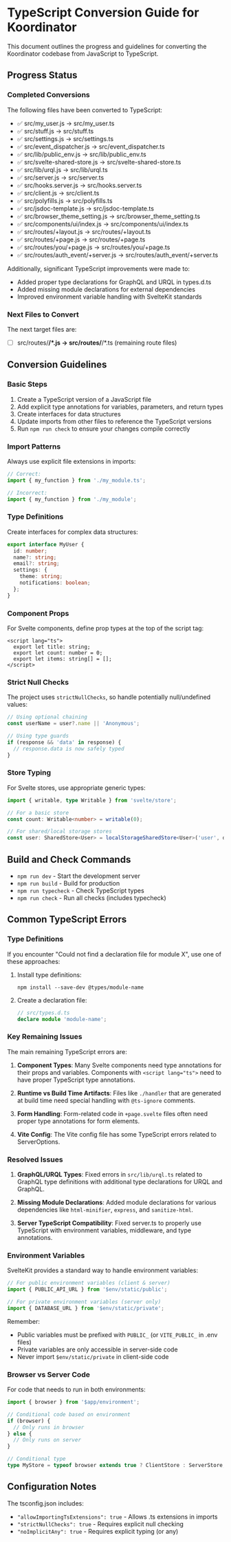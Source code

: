 # TypeScript Conversion Guide for Koordinator

This document outlines the progress and guidelines for converting the Koordinator codebase from JavaScript to TypeScript.

## Progress Status

### Completed Conversions
The following files have been converted to TypeScript:

- ✅ src/my_user.js → src/my_user.ts
- ✅ src/stuff.js → src/stuff.ts
- ✅ src/settings.js → src/settings.ts
- ✅ src/event_dispatcher.js → src/event_dispatcher.ts
- ✅ src/lib/public_env.js → src/lib/public_env.ts
- ✅ src/svelte-shared-store.js → src/svelte-shared-store.ts
- ✅ src/lib/urql.js → src/lib/urql.ts
- ✅ src/server.js → src/server.ts
- ✅ src/hooks.server.js → src/hooks.server.ts
- ✅ src/client.js → src/client.ts
- ✅ src/polyfills.js → src/polyfills.ts
- ✅ src/jsdoc-template.js → src/jsdoc-template.ts
- ✅ src/browser_theme_setting.js → src/browser_theme_setting.ts
- ✅ src/components/ui/index.js → src/components/ui/index.ts
- ✅ src/routes/+layout.js → src/routes/+layout.ts
- ✅ src/routes/+page.js → src/routes/+page.ts
- ✅ src/routes/you/+page.js → src/routes/you/+page.ts
- ✅ src/routes/auth_event/+server.js → src/routes/auth_event/+server.ts

Additionally, significant TypeScript improvements were made to:
- Added proper type declarations for GraphQL and URQL in types.d.ts
- Added missing module declarations for external dependencies
- Improved environment variable handling with SvelteKit standards

### Next Files to Convert
The next target files are:

- [ ] src/routes/**/*.js → src/routes/**/*.ts (remaining route files)

## Conversion Guidelines

### Basic Steps

1. Create a TypeScript version of a JavaScript file
2. Add explicit type annotations for variables, parameters, and return types
3. Create interfaces for data structures
4. Update imports from other files to reference the TypeScript versions
5. Run `npm run check` to ensure your changes compile correctly

### Import Patterns

Always use explicit file extensions in imports:

```typescript
// Correct:
import { my_function } from './my_module.ts';

// Incorrect:
import { my_function } from './my_module';
```

### Type Definitions

Create interfaces for complex data structures:

```typescript
export interface MyUser {
  id: number;
  name?: string;
  email?: string;
  settings: {
    theme: string;
    notifications: boolean;
  };
}
```

### Component Props

For Svelte components, define prop types at the top of the script tag:

```svelte
<script lang="ts">
  export let title: string;
  export let count: number = 0;
  export let items: string[] = [];
</script>
```

### Strict Null Checks

The project uses `strictNullChecks`, so handle potentially null/undefined values:

```typescript
// Using optional chaining
const userName = user?.name || 'Anonymous';

// Using type guards
if (response && 'data' in response) {
  // response.data is now safely typed
}
```

### Store Typing

For Svelte stores, use appropriate generic types:

```typescript
import { writable, type Writable } from 'svelte/store';

// For a basic store
const count: Writable<number> = writable(0);

// For shared/local storage stores
const user: SharedStore<User> = localStorageSharedStore<User>('user', defaultUser);
```

## Build and Check Commands

- `npm run dev` - Start the development server
- `npm run build` - Build for production
- `npm run typecheck` - Check TypeScript types
- `npm run check` - Run all checks (includes typecheck)

## Common TypeScript Errors

### Type Definitions

If you encounter "Could not find a declaration file for module X", use one of these approaches:

1. Install type definitions:
   ```
   npm install --save-dev @types/module-name
   ```

2. Create a declaration file:
   ```typescript
   // src/types.d.ts
   declare module 'module-name';
   ```

### Key Remaining Issues

The main remaining TypeScript errors are:

1. **Component Types**: Many Svelte components need type annotations for their props and variables. Components with `<script lang="ts">` need to have proper TypeScript type annotations.

2. **Runtime vs Build Time Artifacts**: Files like `./handler` that are generated at build time need special handling with `@ts-ignore` comments.

3. **Form Handling**: Form-related code in `+page.svelte` files often need proper type annotations for form elements.

4. **Vite Config**: The Vite config file has some TypeScript errors related to ServerOptions.

### Resolved Issues

1. **GraphQL/URQL Types**: Fixed errors in `src/lib/urql.ts` related to GraphQL type definitions with additional type declarations for URQL and GraphQL.

2. **Missing Module Declarations**: Added module declarations for various dependencies like `html-minifier`, `express`, and `sanitize-html`.

3. **Server TypeScript Compatibility**: Fixed server.ts to properly use TypeScript with environment variables, middleware, and type annotations.

### Environment Variables

SvelteKit provides a standard way to handle environment variables:

```typescript
// For public environment variables (client & server)
import { PUBLIC_API_URL } from '$env/static/public';

// For private environment variables (server only)
import { DATABASE_URL } from '$env/static/private';
```

Remember:
- Public variables must be prefixed with `PUBLIC_` (or `VITE_PUBLIC_` in .env files)
- Private variables are only accessible in server-side code
- Never import `$env/static/private` in client-side code

### Browser vs Server Code

For code that needs to run in both environments:

```typescript
import { browser } from '$app/environment';

// Conditional code based on environment
if (browser) {
  // Only runs in browser
} else {
  // Only runs on server
}

// Conditional type
type MyStore = typeof browser extends true ? ClientStore : ServerStore;
```

## Configuration Notes

The tsconfig.json includes:

- `"allowImportingTsExtensions": true` - Allows .ts extensions in imports
- `"strictNullChecks": true` - Requires explicit null checking
- `"noImplicitAny": true` - Requires explicit typing (or any)